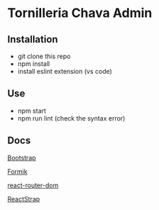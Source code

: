 # Tornilleria Chava Admin

## Installation

- git clone this repo
- npm install
- install eslint extension (vs code)

## Use
 - npm start
 - npm run lint (check the syntax error)

## Docs

[Bootstrap](https://getbootstrap.com/)

[Formik](https://formik.org/docs/overview)

[react-router-dom](https://reactrouter.com/web/guides/quick-start)

[ReactStrap](https://reactstrap.github.io/)




